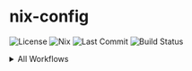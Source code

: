 # nix-config

![License](https://img.shields.io/github/license/telometto/nix-config)
![Nix](https://img.shields.io/badge/nix-2.18+-blue.svg)
![Last Commit](https://img.shields.io/github/last-commit/telometto/nix-config)
![Build Status](https://img.shields.io/github/actions/workflow/status/telometto/nix-config/deploy.yml)

<details>
<summary>All Workflows</summary>

## CI/CD & Deployment

[![update lockfile](https://github.com/telometto/nix-config/actions/workflows/update-nix-lock.yml/badge.svg)](https://github.com/telometto/nix-config/actions/workflows/update-nix-lock.yml)
[![Deploy Configuration](https://github.com/telometto/nix-config/actions/workflows/deploy.yml/badge.svg)](https://github.com/telometto/nix-config/actions/workflows/deploy.yml)
[![Emergency Rollback](https://github.com/telometto/nix-config/actions/workflows/rollback.yml/badge.svg)](https://github.com/telometto/nix-config/actions/workflows/rollback.yml)

## Monitoring & Health

[![Infrastructure Health Check](https://github.com/telometto/nix-config/actions/workflows/health-check.yml/badge.svg)](https://github.com/telometto/nix-config/actions/workflows/health-check.yml)
[![Configuration Drift Detection](https://github.com/telometto/nix-config/actions/workflows/drift-detection.yml/badge.svg)](https://github.com/telometto/nix-config/actions/workflows/drift-detection.yml)
[![Performance Regression Testing](https://github.com/telometto/nix-config/actions/workflows/performance-testing.yml/badge.svg)](https://github.com/telometto/nix-config/actions/workflows/performance-testing.yml)

## Security & Compliance

[![Security Audit](https://github.com/telometto/nix-config/actions/workflows/security-audit.yml/badge.svg)](https://github.com/telometto/nix-config/actions/workflows/security-audit.yml)
[![Configuration Compliance Check](https://github.com/telometto/nix-config/actions/workflows/compliance-check.yml/badge.svg)](https://github.com/telometto/nix-config/actions/workflows/compliance-check.yml)

## Maintenance

[![Dependency Updates](https://github.com/telometto/nix-config/actions/workflows/dependency-updates.yml/badge.svg)](https://github.com/telometto/nix-config/actions/workflows/dependency-updates.yml)
[![Backup Verification](https://github.com/telometto/nix-config/actions/workflows/backup-verification.yml/badge.svg)](https://github.com/telometto/nix-config/actions/workflows/backup-verification.yml)
[![Capacity Planning](https://github.com/telometto/nix-config/actions/workflows/capacity-planning.yml/badge.svg)](https://github.com/telometto/nix-config/actions/workflows/capacity-planning.yml)
[![Change Impact Analysis](https://github.com/telometto/nix-config/actions/workflows/change-impact-analysis.yml/badge.svg)](https://github.com/telometto/nix-config/actions/workflows/change-impact-analysis.yml)

</details>
